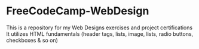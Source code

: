 # FreeCodeCamp-WebDesign
This is a repository for my Web Designs exercises and project certifications
It utilizes HTML fundamentals (header tags, lists, image, lists, radio buttons, checkboxes & so on)
